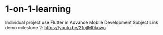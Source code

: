 # 1-on-1-learning
Individual project use Flutter in Advance Mobile Development Subject
Link demo milestone 2: https://youtu.be/21ujIM0kowo